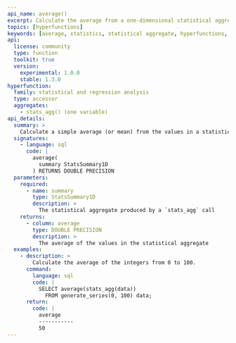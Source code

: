 ```yaml
---
api_name: average()
excerpt: Calculate the average from a one-dimensional statistical aggregate
topics: [hyperfunctions]
keywords: [average, statistics, statistical aggregate, hyperfunctions, toolkit]
api:
  license: community
  type: function
  toolkit: true
  version:
    experimental: 1.0.0
    stable: 1.3.0
hyperfunction:
  family: statistical and regression analysis
  type: accessor
  aggregates:
    - stats_agg() (one variable)
api_details:
  summary: >
    Calculate a simple average (or mean) from the values in a statistical aggregate.
  signatures:
    - language: sql
      code: |
        average(
          summary StatsSummary1D
        ) RETURNS DOUBLE PRECISION
  parameters:
    required:
      - name: summary
        type: StatsSummary1D
        description: >
          The statistical aggregate produced by a `stats_agg` call
    returns:
      - column: average
        type: DOUBLE PRECISION
        description: >
          The average of the values in the statistical aggregate
  examples:
    - description: >
        Calculate the average of the integers from 0 to 100.
      command:
        language: sql
        code: |
          SELECT average(stats_agg(data))
            FROM generate_series(0, 100) data;
      return:
        code: |
          average
          -----------
          50
---
```


